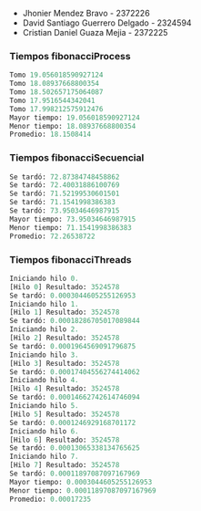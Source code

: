- Jhonier Mendez Bravo - 2372226
- David Santiago Guerrero Delgado - 2324594
- Cristian Daniel Guaza Mejia - 2372225

### Tiempos fibonacciProcess

```python
Tomo 19.056018590927124
Tomo 18.08937668800354
Tomo 18.502657175064087
Tomo 17.9516544342041
Tomo 17.998212575912476 
Mayor tiempo: 19.056018590927124 
Menor tiempo: 18.08937668800354
Promedio: 18.1508414
```


### Tiempos fibonacciSecuencial
```python
Se tardó: 72.87384748458862
Se tardó: 72.40031886100769
Se tardó: 71.52199530601501
Se tardó: 71.1541998386383
Se tardó: 73.95034646987915 
Mayor tiempo: 73.95034646987915 
Menor tiempo: 71.1541998386383
Promedio: 72.26538722
```


### Tiempos fibonacciThreads
```python
Iniciando hilo 0.
[Hilo 0] Resultado: 3524578
Se tardó: 0.0003044605255126953
Iniciando hilo 1.
[Hilo 1] Resultado: 3524578
Se tardó: 0.00018286705017089844
Iniciando hilo 2.
[Hilo 2] Resultado: 3524578
Se tardó: 0.0001964569091796875
Iniciando hilo 3.
[Hilo 3] Resultado: 3524578
Se tardó: 0.00017404556274414062
Iniciando hilo 4.
[Hilo 4] Resultado: 3524578
Se tardó: 0.00014662742614746094
Iniciando hilo 5.
[Hilo 5] Resultado: 3524578
Se tardó: 0.0001246929168701172
Iniciando hilo 6.
[Hilo 6] Resultado: 3524578
Se tardó: 0.00013065338134765625
Iniciando hilo 7.
[Hilo 7] Resultado: 3524578
Se tardó: 0.00011897087097167969
Mayor tiempo: 0.0003044605255126953
Menor tiempo: 0.00011897087097167969
Promedio: 0.00017235
```

